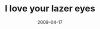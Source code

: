 ---
layout: base.njk
title : 'I love your lazer eyes' 
view_title : 'I love your lazer eyes' 
year : '2009' 
date : '2009-04-17' 
img_file : '/drawing/iloveyourlazereyes.png' 
html_file : 'iloveyourlazereyes' 
next_html : 'thatwaseasy.html' 
year_order : '136' 
permalink : "title/{{html_file}}.html"
---